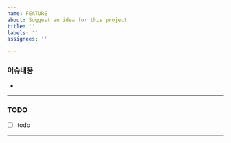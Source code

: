 ```yaml
---
name: FEATURE
about: Suggest an idea for this project
title: ''
labels: ''
assignees: ''

---
```


### 이슈내용
- 
***

### TODO
- [ ] todo

----
